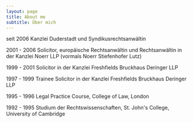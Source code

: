 ```yaml
---
layout: page
title: About me
subtitle: Über mich
---
```


seit 2006   Kanzlei Duderstadt und Syndikusrechtsanwältin  

2001 - 2006 Solicitor, europäische Rechtsanwältin und Rechtsanwältin in der Kanzlei Noerr LLP (vormals Noerr Stiefenhofer Lutz)

1999 - 2001 Solicitor in der Kanzlei Freshfields Bruckhaus Deringer LLP 

1997 - 1999 Trainee Solicitor in der Kanzlei Freshfields Bruckhaus Deringer LLP  

1995 - 1996 Legal Practice Course, College of Law, London

1992 - 1995 Studium der Rechtswissenschaften, St. John's College, University of Cambridge  




